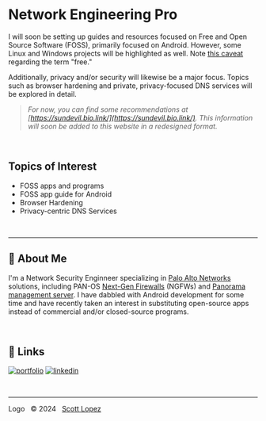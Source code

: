 
# Network Engineering Pro

I will soon be setting up guides and resources focused on Free and Open Source Software (FOSS), primarily focused on Android. However, some Linux and Windows projects will be highlighted as well. Note [this caveat](https://itsfoss.com/what-is-foss/#free-in-free-and-open-source-software-does-not-mean-free-of-cost) regarding the term "free."

Additionally, privacy and/or security will likewise be a major focus. Topics such as browser hardening and private, privacy-focused DNS services will be explored in detail.

>*For now, you can find some recommendations at [https://sundevil.bio.link/](https://sundevil.bio.link/). This information will soon be added to this website in a redesigned format.*

&NonBreakingSpace; <!-- space for clarity -->

## Topics of Interest

* FOSS apps and programs
* FOSS app guide for Android
* Browser Hardening
* Privacy-centric DNS Services

&NonBreakingSpace; <!-- space for clarity -->

---
## 🚀 About Me
I'm a Network Security Enginneer specializing in [Palo Alto Networks](https://www.paloaltonetworks.com) solutions, including PAN-OS [Next-Gen Firewalls](https://docs.paloaltonetworks.com/pan-os) (NGFWs) and [Panorama management server](https://docs.paloaltonetworks.com/panorama). I have dabbled with Android development for some time and have recently taken an interest in substituting open-source apps instead of commercial and/or closed-source programs.

&NonBreakingSpace; <!-- space for clarity -->

## 🔗 Links
[![portfolio](https://img.shields.io/badge/my_portfolio-000?style=for-the-badge&logo=ko-fi&logoColor=white)](https://scottlopez.bio.link/)
[![linkedin](https://img.shields.io/badge/linkedin-0A66C2?style=for-the-badge&logo=linkedin&logoColor=white)](https://www.linkedin.com/in/scottlopez)

&NonBreakingSpace; <!-- space for clarity -->

---
Logo &nbsp; &copy; 2024 &nbsp; [Scott Lopez](mailto:website@neteng.pro)

